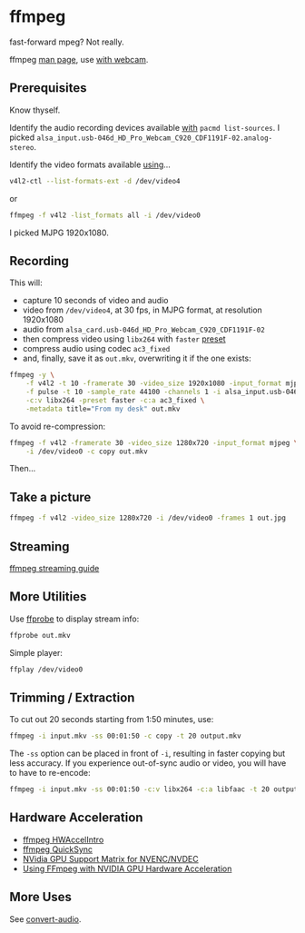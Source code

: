 # ffmpeg

fast-forward mpeg?  Not really.

ffmpeg [man page](https://manpages.org/ffmpeg),
use [with webcam](https://trac.ffmpeg.org/wiki/Capture/Webcam).

## Prerequisites

Know thyself.

Identify the audio recording devices available [with](/hardware/usb-audio.html) `pacmd list-sources`. I picked `alsa_input.usb-046d_HD_Pro_Webcam_C920_CDF1191F-02.analog-stereo`.

Identify the video formats available [using](/hardware/usb-video.html)...
```sh
v4l2-ctl --list-formats-ext -d /dev/video4
```
or
```sh
ffmpeg -f v4l2 -list_formats all -i /dev/video0
```
I picked MJPG 1920x1080.

## Recording

This will:

* capture 10 seconds of video and audio
* video from `/dev/video4`, at 30 fps, in MJPG format, at resolution 1920x1080
* audio from `alsa_card.usb-046d_HD_Pro_Webcam_C920_CDF1191F-02`
* then compress video using `libx264` with `faster`
[preset](http://www.chaneru.com/Roku/HLS/X264_Settings.htm)
* compress audio using codec `ac3_fixed`
* and, finally, save it as `out.mkv`, overwriting it if the one exists:

```sh
ffmpeg -y \
    -f v4l2 -t 10 -framerate 30 -video_size 1920x1080 -input_format mjpeg -i /dev/video4 \
    -f pulse -t 10 -sample_rate 44100 -channels 1 -i alsa_input.usb-046d_HD_Pro_Webcam_C920_CDF1191F-02.analog-stereo \
    -c:v libx264 -preset faster -c:a ac3_fixed \
    -metadata title="From my desk" out.mkv
```
To avoid re-compression:
```sh
ffmpeg -f v4l2 -framerate 30 -video_size 1280x720 -input_format mjpeg \
    -i /dev/video0 -c copy out.mkv
```

Then...

## Take a picture

```sh
ffmpeg -f v4l2 -video_size 1280x720 -i /dev/video0 -frames 1 out.jpg
```

## Streaming

[ffmpeg streaming guide](https://trac.ffmpeg.org/wiki/StreamingGuide)

## More Utilities

Use [ffprobe](https://ffmpeg.org/ffprobe.html) to display stream info:

```sh
ffprobe out.mkv
```

Simple player:
```sh
ffplay /dev/video0
```

## Trimming / Extraction

To cut out 20 seconds starting from 1:50 minutes, use:

```sh
ffmpeg -i input.mkv -ss 00:01:50 -c copy -t 20 output.mkv
```

The `-ss` option can be placed in front of `-i`, resulting in faster copying
but less accuracy. If you experience out-of-sync audio or video, you will have
to have to re-encode:

```sh
ffmpeg -i input.mkv -ss 00:01:50 -c:v libx264 -c:a libfaac -t 20 output.mkv
```

## Hardware Acceleration

* [ffmpeg HWAccelIntro](https://trac.ffmpeg.org/wiki/HWAccelIntro)
* [ffmpeg QuickSync](https://trac.ffmpeg.org/wiki/Hardware/QuickSync)
* [NVidia GPU Support Matrix for NVENC/NVDEC](https://developer.nvidia.com/video-encode-and-decode-gpu-support-matrix-new)
* [Using FFmpeg with NVIDIA GPU Hardware Acceleration](https://docs.nvidia.com/video-technologies/video-codec-sdk/12.2/ffmpeg-with-nvidia-gpu/index.html)

## More Uses

See [convert-audio](/linux/convert-audio.html).
